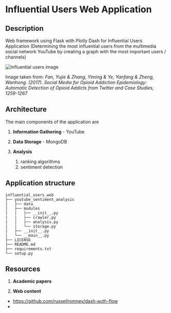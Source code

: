 # Influential Users Web Application 

## Description
Web framework using Flask with Plotly Dash for Influential Users Application (Determining the most influential users from the multimedia social network YouTube by creating a graph with the most important users / channels)

![Influential users image](https://www.researchgate.net/profile/Yujie_Fan5/publication/320885176/figure/fig10/AS:557869974392832@1510017974405/Identification-of-the-influential-users_W640.jpg)

Image taken from: <i>Fan, Yujie & Zhang, Yiming & Ye, Yanfang & Zheng, Wanhong. (2017). Social Media for
Opioid Addiction Epidemiology: Automatic Detection of Opioid Addicts from Twitter and
Case Studies, 1259-1267</i>

## Architecture
The main components of the application are

1. <b>Information Gathering</b> - YouTube

1. <b>Data Storage</b> - MongoDB

1. <b>Analysis</b>
    1. ranking algorithms
    1. sentiment detection

## Application structure
```
influential_users_web
├── youtube_sentiment_analysis
|   ├── data
|   ├── modules
|   |   ├── __init__.py
|   |   ├── crawler.py
|   |   ├── analysis.py
|   |   └── storage.py
|   ├── __init__.py
|   └── __main__.py
├── LICENSE
├── README.md
├── requirements.txt
└── setup.py
```

## Resources

1. <b>Academic papers</b>

1. <b>Web content</b>
- https://github.com/russellromney/dash-auth-flow
- 

